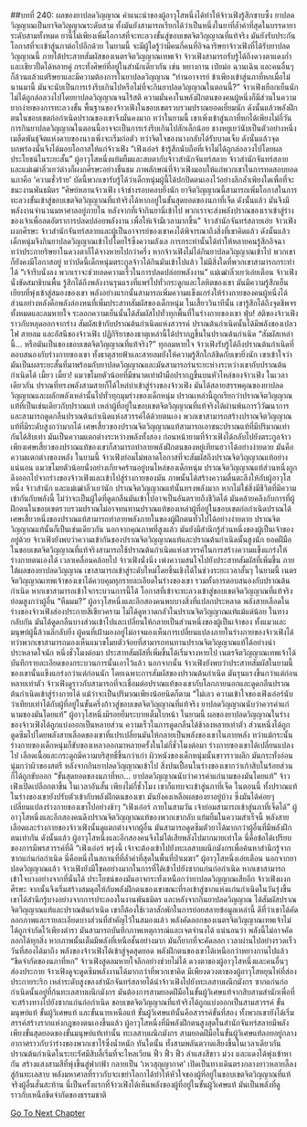 ##บทที่ 240: ผลของยาปลดวิญญาณ
คำแนะนำของผู้อาวุโสหนึ่งได้ทำให้จ้าวเฟิงรู้สึกซาบซึ้ง
ยาปลดวิญญาณเป็นยาจิตวิญญาณระดับสาม ทั้งมันยังสามารถเรียกได้ว่าเป็นหนึ่งในยาที่ล้ำค่าที่สุดในบรรดายาระดับสามทั้งหมด
ยานี้ไม่เพียงเพิ่มโอกาสที่จะทะลวงขั้นสู่ขอบเขตจิตวิญญาณที่แท้จริง มันยังรับประกันโอกาสที่จะเข้าสู่นภาต่อไปอีกด้วย
ในยามนี้ จะมีผู้ใดรู้ว่ามีคนกี่คนที่อิจฉาริษยาจ้าวเฟิงที่ได้รับยาปลดวิญญาณนี้ ภายใต้ประสาทสัมผัสของเนตรจิตวิญญาณเทพเจ้า จ้าวเฟิงสามารถรับรู้ได้ถึงดวงตาแดงก่ำและเขียวปั้ดได้หลายคู่
กระทั่งศิษย์ที่อยู่ในสำนักเดียวกัน เช่น หยางกาน เป่ยม่อ ฉวนเฉิน และคนอื่นๆ ก็ล้วนแล้วแต่ริษยาและมีความต้องการในยาปลดวิญญาณ
“ท่านอาจารย์ ข้าเพียงเข้าสู่นภาที่หกเมื่อไม่นานมานี้ มันจะนับเป็นการเร่งรีบเกินไปหรือไม่ที่จะกินยาปลดวิญญาณในตอนนี้?”
จ้าวเฟิงเยือกเย็นนัก ไม่ได้ถูกล่อลวงไปโดยยาปลดวิญญาณจนไร้สติ
ความมั่นคงในพลังฝึกตนของคนผู้หนึ่งก็มีส่วนในความยากง่ายของการทะลวงขั้น
พื้นฐานของจ้าวเฟิงในขอบเขตรวบรวมปราณยอดเยี่ยมนัก ดังนั้นแล้วพลังฝึกตนในขอบเขตก่อกำเนิดปราณของเขาจึงมั่นคงมาก
ทว่าในยามนี้ เขาเพิ่งเข้าสู่นภาที่หกได้เพียงไม่กี่วัน
การกินยาปลดวิญญาณในตอนนี้อาจจะเป็นการเร่งรีบเกินไปสักเล็กน้อย
ชางหยูเยว่นับเป็นตัวอย่างหนึ่ง เมล็ดพันธุ์จิตแห่งดาบของนางเพิ่งจะเริ่มก่อตัว ทว่าจิตใจของนางกลับได้รับบาดเจ็บ ดังนั้นแล้วจุดบกพร่องนั้นจึงได้มอบโอกาสให้แก่จ้าวเฟิง
“เฟิงเอ๋อร์ ข้ารู้สึกนับถือที่เจ้าไม่ได้ถูกล่อลวงไปโดยผลประโยชน์ในระยะสั้น”
ผู้อาวุโสหนึ่งแย้มยิ้มและสบตากับจ้าวสำนักจันทร์สลาย
จ้าวสำนักจันทร์สลายและแม่เฒ่าลิ่วเยว่ต่างก็ผงกศีรษะอย่างชื่นชม
ภาพลักษณ์ที่จ้าวเฟิงมอบให้แก่พวกเขาในการทดสอบยอดนภาคือ ‘ความชั่วร้าย’ บัดนี้พวกเขารับรู้ได้ว่าเด็กหนุ่มผู้นี้ได้ปกปิดตนเองไว้อย่างลึกล้ำเพียงใดเพื่อที่จะชนะงานพันธมิตร
“ศิษย์หลานจ้าวเฟิง เจ้าช่างรอบคอบยิ่งนัก ยาจิตวิญญาณนี้สามารถเพิ่มโอกาสในการทะลวงขั้นเข้าสู่ขอบเขตจิตวิญญาณที่แท้จริงได้หากอยู่ในขั้นสุดยอดของนภาที่เจ็ด ดังนั้นแล้ว มันจึงมีพลังงานจำนวนมหาศาลอยู่ภายใน หลังจากที่เจ้ากินยานี่เข้าไป พวกเราจะส่งพลังปราณของเราเข้าสู่ร่างของเจ้าเพื่อลดอัตราการปลดปล่อยพลังงาน เพื่อให้เจ้ามีเวลามากขึ้น”
จ้าวสำนักจันทร์สลายเอ่ย
จ้าวเฟิงผงกศีรษะ จ้าวสำนักจันทร์สลายและผู้เป็นอาจารย์ของเขาคงได้พิจารณาถึงสิ่งที่เขาคิดแล้ว
ดังนั้นแล้ว
เด็กหนุ่มจึงกินยาปลดวิญญาณเข้าไปโดยไร้ซึ่งความลังเล
การกระทำนั้นได้ทำให้หลายคนรู้สึกอิจฉา ทว่าประกายริษยาในดวงตาก็ได้จางหายไปกว่าครึ่ง
หากจ้าวเฟิงไม่ได้กินยาปลดวิญญาณเข้าไป พวกเขาก็ยังคงมีโอกาสอยู่
ทว่าบัดนี้เด็กหนุ่มตระกูลจ้าวได้กินมันเข้าไปแล้ว ไม่มีสิ่งใดที่พวกเขาสามารถกระทำได้
“เจ้ารีบนั่งลง พวกเราจะช่วยลดความเร็วในการปลดปล่อยพลังงาน”
แม่เฒ่าลิ่วเยว่เอ่ยเตือน
จ้าวเฟิงนั่งขัดสมาธิบนพื้น รู้สึกได้ถึงพลังงานรุนแรงที่แพร่ไปทั่วกระดูกและโลหิตของเขา มันมีความรู้สึกเย็นเยียบที่พุ่งเข้าสู่สมองของเขา
พลังอย่างแรกนั้นสามารถเพิ่มความแข็งแกร่งให้ร่างกายของคนผู้หนึ่งได้
ส่วนอย่างหลังคือพลังล่องหนที่เพิ่มประสาทสัมผัสของเด็กหนุ่ม
ในเสี้ยววินาทีนั้น เขารู้สึกได้ถึงจุดชีพจรทั้งหมดและลมหายใจ ระลอกความเย็นนั้นได้สัมผัสไปทั่วทุกพื้นที่ในร่างกายของเขา
ฟุ่บ!
สติของจ้าวเฟิงราวกับหลุดออกจากร่าง สัมผัสเข้ากับปราณต้นกำเนิดแห่งสวรรค์
ปราณต้นกำเนิดนั้นได้มีพลังของเปลวไฟ สายลม และอัสนีของจ้าวเฟิง
ปฏิกิริยาของธาตุเหล่านี้ได้ปรากฏขึ้นในปราณต้นกำเนิด
“สัมผัสเหล่านี้... หรือมันเป็นของขอบเขตจิตวิญญาณที่แท้จริง?”
ทุกลมหายใจ จ้าวเฟิงรับรู้ได้ถึงปราณต้นกำเนิดที่ตอบสนองกับร่างกายของเขา ทั้งธาตุสายฟ้าและสายลมยังให้ความรู้สึกใกล้ชิดกับเขายิ่งนัก
เขาเข้าใจว่ามันเป็นผลระยะสั้นที่มาพร้อมกับยาปลดวิญญาณและมันสามารถร่นระยะห่างระหว่างเขากับปราณต้นกำเนิดได้
เมี้ยว เมี้ยว!
แมวขโมยตัวน้อยที่มีขนาดเท่าฝ่ามือปรากฏขึ้นบนหัวไหล่ของจ้าวเฟิง
ในเวลาเดียวกัน ปราณที่ทรงพลังสามสายก็ได้ไหล่บ่าเข้าสู่ร่างของจ้าวเฟิง มันได้สลายสรรพคุณของยาปลดวิญญาณและผลักพลังเหล่านั้นไปทั่วทุกมุมร่างของเด็กหนุ่ม
ปราณเหล่านี้ถูกเรียกว่าปราณจิตวิญญาณแท้ที่เป็นเช่นเดียวกับปราณแท้
เหล่าผู้ที่อยู่ในขอบเขตจิตวิญญาณที่แท้จริงได้ผ่านพ้นการวิวัฒนาการและสามารถดูดกลืนปราณต้นกำเนิดแห่งสวรรค์ได้ด้วยตนเอง พวกเขาสามารถสร้างปราณจิตวิญญาณแท้ที่มีระดับสูงกว่ามากได้
เศษเสี้ยวของปราณจิตวิญญาณแท้สามารถเอาชนะปราณแท้ที่มีปริมาณเท่ากันได้สิบเท่า มันเป็นความแตกต่างระหว่างพลังทั้งสอง
ก่อนหน้ายามที่จ้าวเฟิงได้กลับไปยังตระกูลจ้าว เพียงเศษเสี้ยวของปราณแท้ของเขาก็สามารถทำลายพลังฝึกตนของหยู่เทียนฮวาได้อย่างง่ายดาย
มันคือความแตกต่างของพลัง
ในยามนี้ จ้าวเฟิงย่อมไม่พลาดโอกาสที่จะสัมผัสถึงปราณจิตวิญญาณแท้อย่างแน่นอน
แมวขโมยตัวน้อยนั่งอย่างเกียจคร้านอยู่บนไหล่ของเด็กหนุ่ม ปราณจิตวิญญาณแท้ส่วนหนึ่งถูกดึงออกไปจากร่างของจ้าวเฟิงและเข้าไปสู่ร่างกายของมัน
ภาพนั้นได้สร้างความตื่นตะลึงให้กับผู้อาวุโสหนึ่ง จ้าวสำนัก และแม่เฒ่าลิ่วเยว่นัก
ปราณจิตวิญญาณแท้นั้นทรงพลังมาก หากไม่ใช่สิ่งมีชีวิตที่มีความเข้ากันกับพลังนี้ ไม่ว่าจะเป็นผู้ใดที่ดูดกลืนมันเข้าไปอาจเป็นอันตรายถึงชีวิตได้
มันคล้ายคลึงกับการที่ผู้ฝึกตนในขอบเขตรวบรวมปราณไม่อาจทนทานปราณแท้ของเหล่าผู้ที่อยู่ในขอบเขตก่อกำเนิดปราณได้
เศษเสี้ยวหนึ่งของปราณแท้สามารถทำลายพลังภายในของผู้ฝึกตนทั่วไปได้อย่างง่ายดาย
ปราณจิตวิญญาณแท้นั้นก็เป็นเช่นเดียวกัน นอกจากคุณภาพที่สูงแล้ว มันยังมีสำนึกรู้ส่วนหนึ่งของผู้เป็นเจ้าของอยู่ด้วย
จ้าวเฟิงยังพบว่าความเข้ากันของปราณจิตวิญญาณแท้และปราณต้นกำเนิดนั้นสูงนัก ยอดฝีมือในขอบเขตจิตวิญญาณที่แท้จริงสามารถใช้ปราณต้นกำเนิดแห่งสวรรค์ในการสร้างความแข็งแกร่งให้ร่างกายตนเองได้
เวลาเคลื่อนคล้อยไป
จ้าวเฟิงนั่งนิ่ง เพ่งความสนใจไปยังประสาทสัมผัสที่เพิ่มขึ้น ภายใต้ผลของยาปลดวิญญาณ เขาสามารถเข้าสู่ระดับใหม่โดยชิ้นเชิงได้ในช่วงระยะเวลาสั้นๆ
ในยามนี้ เนตรจิตวิญญาณเทพเจ้าของเขาได้ควบคุมทุกรายละเอียดในร่างของเขา รวมทั้งการตอบสนองกับปราณต้นกำเนิด
หากเขาสามารถเข้าใจกระบวนการนี้ได้ โอกาสที่เข้าจะทะลวงเข้าสู่ขอบเขตจิตวิญญาณที่แท้จริงย่อมสูงกว่าผู้อื่น
“หืมมม?”
ผู้อาวุโสหนึ่งและอีกสองคนพบบางสิ่งที่แปลกประหลาด
พลังสายเลือดในร่างของจ้าวเฟิงส่องประกายสีเขียวคราม ไม่ได้ดูหวาดกลัวในปราณจิตวิญญาณแท้แม้แต่น้อย ในทางกลับกัน มันได้ดูดกลืนบางส่วนเข้าไปและเปลี่ยนให้กลายเป็นส่วนหนึ่งของผู้เป็นเจ้าของ
ทั้งแมวและมนุษย์ผู้นี้ล้วนลึกลับยิ่ง
ผู้คนที่เฝ้ามองอยู่ไม่อาจมองเห็นการเปลี่ยนแปลงภายในร่างกายของจ้าวเฟิงได้
ทว่าพวกเขาสามารถมองเห็นแมวขโมยตัวจ้อยที่สามารถทนทานปราณจิตวิญญาณแท้ได้อย่างน่าประหลาดใจนัก
หนึ่งชั่วโมงต่อมา
ประสาทสัมผัสที่เพิ่มขึ้นได้เริ่มจางหายไป
เนตรจิตวิญญาณเทพเจ้าได้บันทึกรายละเอียดของกระบวนการนั้นเอาไว้แล้ว
นอกจากนั้น จ้าวเฟิงยังพบว่าประสาทสัมผัสในยามนี้ของเขานั้นแข็งแกร่งกว่าแต่ก่อนนัก โดยเฉพาะการสัมผัสของปราณต้นกำเนิด มันรุนแรงขึ้นกว่าแต่ก่อนหลายเท่าตัว
จ้าวเฟิงดูราวกับสามารถที่จะเชื่อมต่อปราณแท้ของเขากับโลกภายนอกและดูดกลืนปราณต้นกำเนิดเข้าสู่ร่างกายได้ แม้ว่าจะเป็นปริมาณเพียงน้อยนิดก็ตาม
“ไม่เลว ความเข้าใจของเฟิงเอ๋อร์นับว่าเทียบเท่าได้กับผู้ที่อยู่ในขั้นครึ่งก้าวสู่ขอบเขตจิตวิญญาณที่แท้จริง ยาปลดวิญญาณนับว่าควรค่าแก่นามของมันโดยแท้”
ผู้อาวุโสหนึ่งมีรอยยิ้มระบายเต็มใบหน้า
ในยามนี้
ผลของยาปลดวิญญาณในร่างของจ้าวเฟิงได้ถูกแบ่งออกเป็นหลายส่วน ความเร็วในการดูดกลืนได้ช้าลงหลายเท่าตัว ส่วนหนึ่งได้ถูกดูดซึมไปโดยพลังสายเลือดของเขาที่แปรเปลี่ยนมันให้กลายเป็นพลังของเขาในภายหลัง
ทว่าแม้กระนั้น ร่างกายของเด็กหนุ่มก็ขับของเหลวออกมาหลายครั้งในไม่กี่ชั่วโมงต่อมา
ร่างกายของเขาได้เปลี่ยนแปลงไป เลือดเนื้อและกระดูกมีความบริสุทธิ์ขึ้นกว่าเก่า
ผิวหนังของเด็กหนุ่มนั้นขาวราวผลึก มันกระทั่งอ่อนนุ่มกว่าผิวของสตรี
หลังจากกินยาปลดวิญญาณเข้าไป สิ่งปนเปื้อนในร่างของเขากว่าเก้าสิบในร้อยส่วนก็ได้ถูกขับออก
“ขั้นสุดยอดของนภาที่หก... ยาปลดวิญญาณนับว่าควรค่าแก่นามของมันโดยแท้”
จ้าวเฟิงเปิดเปลือกตาขึ้น
ในเวลาอันสั้น เพียงไม่กี่ชั่วโมง เขาก็แทบจะเข้าสู่นภาที่เจ็ด
ในตอนนี้ ทั้งปราณแท้ในร่างของเขายังปรับตัวเข้ากับพลังฝึกตนของเขา มันยังคงเหลือผลของยาอยู่บ้าง ซึ่งมันได้ค่อยๆ เปลี่ยนแปลงร่างกายของเขาไปอย่างช้าๆ
“เฟิงเอ๋อร์ ภายในสามวัน เจ้าย่อมสามารถเข้าสู่นภาที่เจ็ดได้”
ผู้อาวุโสหนึ่งและอีกสองคนดึงปราณจิตวิญญาณแท้ของพวกเขากลับ แย้มยิ้มในความสำเร็จนี้
พลังสายเลือดและร่างกายของจ้าวเฟิงนั้นดูแตกต่างจากผู้อื่น มันสามารถดูดซึมตัวยาได้มากกว่าผู้อื่นที่มีพลังฝึกตนเท่ากัน
ดังนั้นแล้ว ผู้อาวุโสหนึ่งและอีกสองคนจึงไม่ได้เสียพลังไปมากมายเท่าใด
นี่คือข้อได้เปรียบของการมีพรสวรรค์ที่ดี
“เฟิงเอ๋อร์ พรุ่งนี้ เจ้าจะต้องเข้าไปยังทะเลสาบผนึกมังกรเพื่อค้นหาสำนึกรู้จากซากแก่นก่อกำเนิด นี่คือหนึ่งในสถานที่ที่ล้ำค่าที่สุดในพื้นที่ป่าเมฆา”
ผู้อาวุโสหนึ่งเอ่ยเตือน
นอกจากยาปลดวิญญาณแล้ว จ้าวเฟิงยังมีโชคอย่างมากในการที่ได้เข้าไปยังซากแก่นก่อกำเนิด
หากเขาสามารถเข้าใจบางอย่างจากที่นั่นได้ ประโยชน์ของมันอาจกระทั่งเหนือกว่ายาปลดวิญญาณเสียอีก
จ้าวเฟิงผงกศีรษะ จากนั้นจึงเริ่มสร้างสมดุลให้กับพลังฝึกตนของเขาขณะที่รอเข้าสู่ซากแห่งแก่นกำเนิดในวันรุ่งขึ้น
เขาได้สำนึกรู้บางอย่างจากการประลองในงานพันธมิตร
และหลังจากกินยาปลดวิญญาณ ได้สัมผัสปราณจิตวิญญาณแท้และปราณต้นกำเนิด เขาก็ต้องใช้เวลาสักพักในการย่อยสลายข้อมูลเหล่านี้
ดีที่ว่าเขาได้คัดลอกภาพและรายละเอียดบางส่วนที่สำคัญไว้ในสมองแล้ว
พลังคัดลอกของเนตรจิตวิญญาณเทพเจ้าไม่ได้ถูกจำกัดไว้เพียงตำรา มันสามารถบันทึกภาพเหตุการณ์และเจตจำนงได้
แน่นอนว่า
พลังนี้ไม่อาจคัดลอกได้ทุกสิ่ง หากภาพนั้นเต็มมีพลังที่เหนือชั้นอย่างมาก มันก็ยากที่จะคัดลอก
เวลาผ่านไปอย่างรวดเร็ว
วันที่สองได้มาถึง
พลังของจ้าวเฟิงได้เข้าสู่จุดสุดยอด พลังฝึกตนของเขาได้เหนือกว่าหยางกานไปแล้ว
“ขีดจำกัดของนภาที่หก”
จ้าวเฟิงสูดลมหายใจลึกอย่างช่วยไม่ได้ ดวงตาของผู้อาวุโสหนึ่งและคนอื่นๆ ส่องประกาย
จ้าวเฟิงดูจะดูดซึมพลังงานได้มากกว่าที่พวกเขาคิด
มีเพียงดวงตาของผู้อาวุโสหยุนไห่ที่ส่องประกายระริก
เหล่าระดับสูงของสำนักจันทร์สลายได้นำจ้าวเฟิงไปยังทะเลสาบผนึกมังกร
ซากแก่นก่อกำเนิดนั้นอยู่ที่ก้นทะเลสาบผนึกมังกร
มันต้องการสามยอดฝีมือในขั้นผู้วิเศษแท้จากสิบสามสำนักเพื่อที่จะสร้างทางไปยังซากแก่นก่อกำเนิด
ขอบเขตจิตวิญญาณที่แท้จริงได้ถูกแบ่งออกเป็นสามสวรรค์ ขั้นมนุษย์แท้ ขั้นผู้วิเศษแท้ และขั้นนายเหนือแท้
ขั้นผู้วิเศษแท้นั้นคือสวรรค์ขั้นที่สอง ทั้งพวกเขายังได้เริ่มสรรค์สร้างรากแห่งกฎของตนเองขึ้นแล้ว
ผู้อาวุโสหนึ่งที่มีพลังฝึกตนสูงสุดในสำนักจันทร์สลายมีพลังเพียงขั้นสุดยอดของขั้นมนุษย์แท้เท่านั้น
ทะเลสาบผนึกมังกร
สามยอดฝีมือในขั้นผู้วิเศษแท้ลอยอยู่กลางอากาศราวกับว่าร่างของพวกเขาไร้ซึ่งน้ำหนัก
ทันใดนั้น ทั้งสามพลันตวาดเสียงขึ้นในเวลาเดียวกัน ปราณต้นกำเนิดในระยะรัศมีสิบลี้เริ่มที่จะไหลเวียน
ฟิ้ว ฟิ้ว ฟิ้ว
ลำแสงสีขาว ม่วง และแดงได้พุ่งเข้าหากัน สร้างแสงสามสีที่พุ่งขึ้นสู่ฟากฟ้า กลายเป็น ‘เหวสุญญากาศ’ เปิดเป็นทางเดินตรงกลางยาวหลายลี้ลงสู่ก้นทะเลสาบ
พลังมหาศาลที่ราวกับจะเขย่าโลกาได้ทำให้หัวใจของผู้ที่อยู่ในขอบเขตจิตวิญญาณที่แท้จริงผู้อื่นสั่นสะท้าน
นี่เป็นครั้งแรกที่จ้าวเฟิงได้เห็นพลังของผู้ที่อยู่ในขั้นผู้วิเศษแท้ มันเป็นพลังที่ดูราวกับเหนือขีดจำกัดของธรรมชาติ


[Go To Next Chapter]( ./20.md)